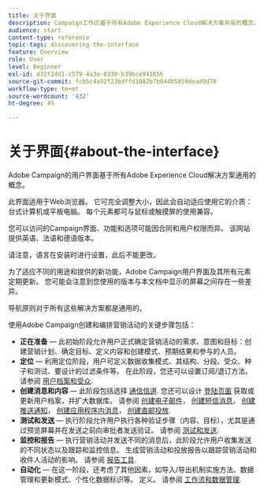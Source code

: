 ```yaml
---
title: 关于界面
description: Campaign工作区基于所有Adobe Experience Cloud解决方案共有的概念。
audience: start
content-type: reference
topic-tags: discovering-the-interface
feature: Overview
role: User
level: Beginner
exl-id: d32f2dd1-c579-4a3e-8330-b39bce941656
source-git-commit: fcb5c4a92f23bdffd1082b7b044b5859dead9d70
workflow-type: tm+mt
source-wordcount: '432'
ht-degree: 4%

---
```


# 关于界面{#about-the-interface}

Adobe Campaign的用户界面基于所有Adobe Experience Cloud解决方案通用的概念。

此界面适用于Web浏览器。 它可完全调整大小，因此会自动适应使用它的介质：台式计算机或平板电脑。 每个元素都可与鼠标或触摸屏的使用兼容。

您可以访问的Campaign界面、功能和选项可能因合同和用户权限而异。 该网站提供英语、法语和德语版本。

请注意，语言在安装时进行设置，此后不能更改。

为了适应不同的用途和提供的新功能，Adobe Campaign用户界面及其所有元素定期更新。 您可能会注意到您使用的版本与本文档中显示的屏幕之间存在一些差异。

导航原则对于所有这些解决方案都是通用的。

使用Adobe Campaign创建和编排营销活动的关键步骤包括：

* **正在准备**  — 此初始阶段允许用户正式确定营销活动的需求、意图和目标：创建营销计划、确定目标、定义内容和创建模式、预期结果和参与的人员。
* **定位**  — 利用定位阶段，用户可定义数据收集模式、其结构、分段、受众、种子和测试、要设计的过滤条件等。 在此阶段，您还可以设置订阅/退订方法。 请参阅 [用户档案和受众](../../audiences/using/about-profiles.md).
* **创建消息和内容**  — 此阶段包括选择 [通信信道](../../channels/using/get-started-communication-channels.md). 您还可以设计 [登陆页面](../../channels/using/getting-started-with-landing-pages.md) 获取或更新用户档案，并扩大数据库。 请参阅 [创建电子邮件](../../channels/using/creating-an-email.md)， [创建短信消息](../../channels/using/creating-an-sms-message.md)， [创建推送通知](../../channels/using/preparing-and-sending-a-push-notification.md)， [创建应用程序内消息](../../channels/using/about-in-app-messaging.md)， [创建直邮投放](../../channels/using/creating-the-direct-mail.md).
* **测试和发送**  — 执行阶段允许用户执行各种验证步骤（内容、目标），尤其是通过预览屏幕并在发送之前向审批者发送验证。 请参阅 [测试和发送](../../sending/using/get-started-sending-messages.md).
* **监控和报告**  — 执行营销活动并发送不同的消息后，此阶段允许用户收集发送的不同状态以及跟踪和监控信息。 生成营销活动和投放报告以跟踪营销活动和收件人活动的影响。 请参阅 [报告工具](../../reporting/using/about-dynamic-reports.md).
* **自动化**  — 在这一阶段，还考虑了其他因素，如导入/导出机制实施方法、数据管理和更新模式、个性化数据标识等。 定义。 请参阅 [工作流和数据管理](../../automating/using/get-started-workflows.md).
